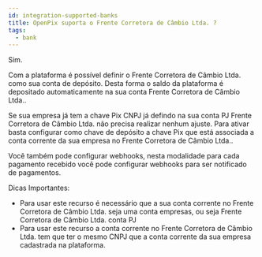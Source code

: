 ```yaml
---
id: integration-supported-banks
title: OpenPix suporta o Frente Corretora de Câmbio Ltda. ?
tags:
  - bank
---
```


Sim.

Com a plataforma é possível definir o Frente Corretora de Câmbio Ltda. como sua conta de depósito. Desta forma o saldo da plataforma é depositado automaticamente na sua conta Frente Corretora de Câmbio Ltda..

Se sua empresa já tem a chave Pix CNPJ já defindo na sua conta PJ Frente Corretora de Câmbio Ltda. não precisa realizar nenhum ajuste. Para ativar basta configurar como chave de depósito a chave Pix que está associada a conta corrente da sua empresa no Frente Corretora de Câmbio Ltda..

Você também pode configurar webhooks, nesta modalidade para cada pagamento recebido você pode configurar webhooks para ser notificado de pagamentos.

Dicas Importantes:

- Para usar este recurso é necessário que a sua conta corrente no Frente Corretora de Câmbio Ltda. seja uma conta empresas, ou seja Frente Corretora de Câmbio Ltda. conta PJ
- Para usar este recurso a conta corrente no Frente Corretora de Câmbio Ltda. tem que ter o mesmo CNPJ que a conta corrente da sua empresa cadastrada na plataforma.
